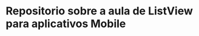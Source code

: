 Repositorio sobre a aula de ListView para aplicativos Mobile
======================================================================
